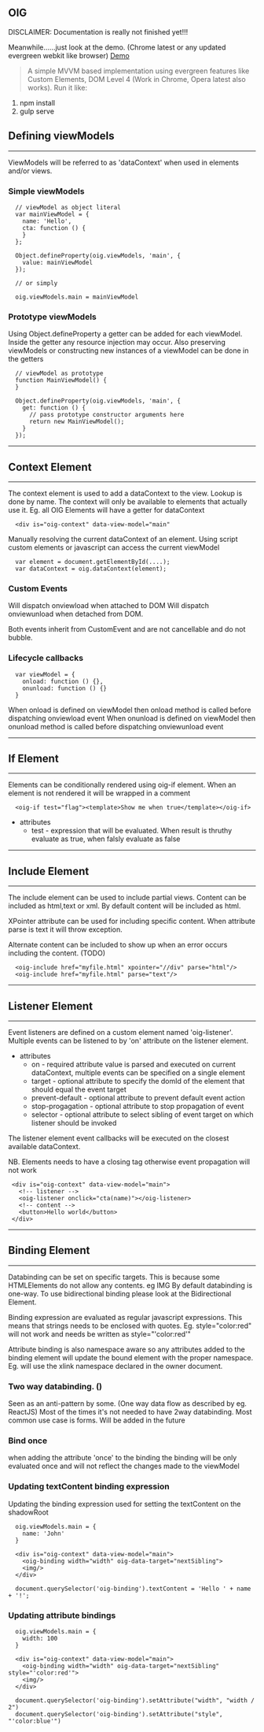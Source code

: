 ## OIG 

DISCLAIMER: Documentation is really not finished yet!!! 

Meanwhile......just look at the demo. (Chrome latest or any updated evergreen webkit like browser)
[Demo](http://shock01.github.io/oig/index.html)

> A simple MVVM based implementation using evergreen features like Custom Elements, DOM Level 4 
(Work in Chrome, Opera latest also works).
> Run it like: 
  1) npm install 
  2) gulp serve

## Defining viewModels

------------------------------------------------------------------------------------------------------------------------

ViewModels will be referred to as 'dataContext' when used in elements and/or views.

### Simple viewModels
      // viewModel as object literal
      var mainViewModel = {
        name: 'Hello',
        cta: function () {
        }
      };
      
      Object.defineProperty(oig.viewModels, 'main', {
        value: mainViewModel
      });
      
      // or simply
      
      oig.viewModels.main = mainViewModel

### Prototype viewModels

Using Object.defineProperty a getter can be added for each viewModel. Inside the getter any resource injection may occur.
Also preserving viewModels or constructing new instances of a viewModel can be done in the getters

      // viewModel as prototype
      function MainViewModel() {
      }

      Object.defineProperty(oig.viewModels, 'main', {
        get: function () {
          // pass prototype constructor arguments here
          return new MainViewModel();
        }
      });

------------------------------------------------------------------------------------------------------------------------

## Context Element

------------------------------------------------------------------------------------------------------------------------

The context element is used to add a dataContext to the view. Lookup is done by name.
The context will only be available to elements that actually use it. Eg. all OIG Elements 
will have a getter for dataContext

      <div is="oig-context" data-view-model="main"

Manually resolving the current dataContext of an element.
Using script custom elements or javascript can access the current viewModel

      var element = document.getElementById(....);
      var dataContext = oig.dataContext(element);

### Custom Events

Will dispatch onviewload when attached to DOM
Will dispatch onviewunload when detached from DOM.

Both events inherit from CustomEvent and are not cancellable and do not bubble.

### Lifecycle callbacks

      var viewModel = {
        onload: function () {},
        onunload: function () {}
      }

When onload is defined on viewModel then onload method is called before dispatching onviewload event
When onunload is defined on viewModel then onunload method is called before dispatching onviewunload event


------------------------------------------------------------------------------------------------------------------------

## If Element

------------------------------------------------------------------------------------------------------------------------

Elements can be conditionally rendered using oig-if element. When an element is not rendered it will be wrapped in a comment

      <oig-if test="flag"><template>Show me when true</template></oig-if>

- attributes
     * test - expression that will be evaluated. When result is thruthy evaluate as true, when falsly evaluate as false



   


------------------------------------------------------------------------------------------------------------------------

## Include Element

------------------------------------------------------------------------------------------------------------------------

The include element can be used to include partial views. 
Content can be included as html,text or xml. By default content will be included as html.

XPointer attribute can be used for including specific content. 
When attribute parse is text it will throw exception.

Alternate content can be included to show up when an error occurs including the content. (TODO)

      <oig-include href="myfile.html" xpointer="//div" parse="html"/>
      <oig-include href="myfile.html" parse="text"/>


------------------------------------------------------------------------------------------------------------------------

## Listener Element

------------------------------------------------------------------------------------------------------------------------

Event listeners are defined on a custom element named 'oig-listener'. 
Multiple events can be listened to by 'on' attribute on the listener element.

- attributes
     * on<eventType> - required attribute value is parsed and executed on current dataContext, multiple events can be specified on a single element
     * target - optional attribute to specify the domId of the element that should equal the event target
     * prevent-default - optional attribute to prevent default event action
     * stop-progagation - optional attribute to stop propagation of event
     * selector - optional attribute to select sibling of event target on which listener should be invoked

The listener element event callbacks will be executed on the closest available dataContext.

NB. Elements needs to have a closing tag otherwise event propagation will not work



     <div is="oig-context" data-view-model="main">
       <!-- listener -->
       <oig-listener onclick="cta(name)"></oig-listener>
       <!-- content -->
       <button>Hello world</button>
     </div>


------------------------------------------------------------------------------------------------------------------------

## Binding Element

------------------------------------------------------------------------------------------------------------------------

Databinding can be set on specific targets. This is because some HTMLElements do not allow any contents. eg IMG
By default databinding is one-way. To use bidirectional binding please look at the Bidirectional Element.

Binding expression are evaluated as regular javascript expressions. This means that strings needs to be enclosed with quotes.
Eg. style="color:red" will not work and needs be written as style="'color:red'"

Attribute binding is also namespace aware so any attributes added to the binding element will update the bound element
with the proper namespace.
Eg. <oig-binding xlink:href=""> will use the xlink namespace declared in the owner document.

### Two way databinding. ()
Seen as an anti-pattern by some. (One way data flow as described by eg. ReactJS) 
Most of the times it's not needed to have 2way databinding. Most common use case is forms.
Will be added in the future

### Bind once
when adding the attribute 'once' to the binding the binding will be only evaluated once and will not reflect the changes made to the viewModel
      <oig-binding title="myTitleProperty" once></oig-binding>

### Updating textContent binding expression

Updating the binding expression used for setting the textContent on the shadowRoot


      oig.viewModels.main = {
        name: 'John'
      }
      
      <div is="oig-context" data-view-model="main">
        <oig-binding width="width" oig-data-target="nextSibling">
        <img/>
      </div>
      
      document.querySelector('oig-binding').textContent = 'Hello ' + name + '!';


### Updating attribute bindings

      oig.viewModels.main = {
        width: 100
      }
      
      <div is="oig-context" data-view-model="main">
        <oig-binding width="width" oig-data-target="nextSibling" style="'color:red'">
        <img/>
      </div>
      
      document.querySelector('oig-binding').setAttribute("width", "width / 2")
      document.querySelector('oig-binding').setAttribute("style", "'color:blue'")




